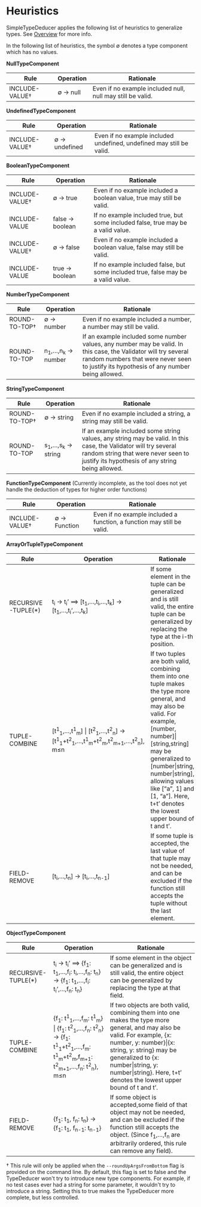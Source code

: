 # Heuristics

SimpleTypeDeducer applies the following list of heuristics to generalize types. See [Overview](Overview.md) for more info.

In the following list of heuristics, the symbol ∅ denotes a type component which has no values.

<!-- GitHub has trouble rendering these tables as MD. -->

**NullTypeComponent**
<table>
<thead>
<tr>
  <th>Rule</th>
  <th>Operation</th>
  <th>Rationale</th>
</tr>
</thead>
<tbody><tr>
  <td>INCLUDE-VALUE†</td>
  <td>∅ → null</td>
  <td>Even if no example included null, null may still be valid.</td>
</tr>
</tbody></table>

**UndefinedTypeComponent**
<table>
<thead>
<tr>
  <th>Rule</th>
  <th>Operation</th>
  <th>Rationale</th>
</tr>
</thead>
<tbody><tr>
  <td>INCLUDE-VALUE†</td>
  <td>∅ → undefined</td>
  <td>Even if no example included undefined, undefined may still be valid.</td>
</tr>
</tbody></table>

**BooleanTypeComponent**
<table>
<thead>
<tr>
  <th>Rule</th>
  <th>Operation</th>
  <th>Rationale</th>
</tr>
</thead>
<tbody><tr>
  <td>INCLUDE-VALUE†</td>
  <td>∅ → true</td>
  <td>Even if no example included a boolean value, true may still be valid.</td>
</tr>
<tr>
  <td>INCLUDE-VALUE</td>
  <td>false → boolean</td>
  <td>If no example included true, but some included false, true may be a valid value.</td>
</tr>
<tr>
  <td>INCLUDE-VALUE†</td>
  <td>∅ → false</td>
  <td>Even if no example included a boolean value, false may still be valid.</td>
</tr>
<tr>
  <td>INCLUDE-VALUE</td>
  <td>true → boolean</td>
  <td>If no example included false, but some included true, false may be a valid value.</td>
</tr>
</tbody></table>

**NumberTypeComponent**
<table>
<thead>
<tr>
  <th>Rule</th>
  <th>Operation</th>
  <th>Rationale</th>
</tr>
</thead>
<tbody><tr>
  <td>ROUND-TO-TOP†</td>
  <td>∅ → number</td>
  <td>Even if no example included a number, a number may still be valid.</td>
</tr>
<tr>
  <td>ROUND-TO-TOP</td>
  <td>n<sub>1</sub>,…,n<sub>k</sub> → number</td>
  <td>If an example included some number values, any number may be valid. In this case, the Validator will try several random numbers that were never seen to justify its hypothesis of any number being allowed.</td>
</tr>
</tbody></table>

**StringTypeComponent**
<table>
<thead>
<tr>
  <th>Rule</th>
  <th>Operation</th>
  <th>Rationale</th>
</tr>
</thead>
<tbody><tr>
  <td>ROUND-TO-TOP†</td>
  <td>∅ → string</td>
  <td>Even if no example included a string, a string may still be valid.</td>
</tr>
<tr>
  <td>ROUND-TO-TOP</td>
  <td>s<sub>1</sub>,…,s<sub>k</sub> → string</td>
  <td>If an example included some string values, any string may be valid. In this case, the Validator will try several random string that were never seen to justify its hypothesis of any string being allowed.</td>
</tr>
</tbody></table>

**FunctionTypeComponent** (Currently incomplete, as the tool does not yet handle the deduction of types for higher order functions)
<table>
<thead>
<tr>
  <th>Rule</th>
  <th>Operation</th>
  <th>Rationale</th>
</tr>
</thead>
<tbody><tr>
  <td>INCLUDE-VALUE†</td>
  <td>∅ → Function</td>
  <td>Even if no example included a function, a function may still be valid.</td>
</tr>
</tbody></table>

**ArrayOrTupleTypeComponent**
<table>
<thead>
<tr>
  <th>Rule</th>
  <th>Operation</th>
  <th>Rationale</th>
</tr>
</thead>
<tbody><tr>
  <td>RECURSIVE-TUPLE(*)</td>
  <td>t<sub>i</sub> → t<sub>i</sub>’ ⟹ [t<sub>1</sub>,…,t<sub>i</sub>,…,t<sub>k</sub>] → [t<sub>1</sub>,…,t<sub>i</sub>‘,…,t<sub>k</sub>]</td>
  <td>If some element in the tuple can be generalized and is still valid, the entire tuple can be generalized by replacing the type at the i-th position.</td>
</tr>
<tr>
  <td>TUPLE-COMBINE</td>
  <td>[t<sup>1</sup><sub>1</sub>,…,t<sup>1</sup><sub>m</sub>] | [t<sup>2</sup><sub>1</sub>,…,t<sup>2</sup><sub>n</sub>] → [t<sup>1</sup><sub>1</sub>+t<sup>2</sup><sub>1</sub>,…,t<sup>1</sup><sub>m</sub>+t<sup>2</sup><sub>m</sub>,t<sup>2</sup><sub>m+1</sub>,…,t<sup>2</sup><sub>n</sub>], m≤n</td>
  <td>If two tuples are both valid, combining them into one tuple makes the type more general, and may also be valid. For example, [number, number]|[string,string] may be generalized to [number|string, number|string], allowing values like [“a”, 1] and [1, “a”]. Here, t+t’ denotes the lowest upper bound of t and t’.</td>
</tr>
<tr>
  <td>FIELD-REMOVE</td>
  <td>[t<sub>i</sub>,…,t<sub>n</sub>] → [t<sub>i</sub>,…,t<sub>n-1</sub>]</td>
  <td>If some tuple is accepted, the last value of that tuple may not be needed, and can be excluded if the function still accepts the tuple without the last element.</td>
</tr>
</tbody></table>

**ObjectTypeComponent**
<table>
<thead>
<tr>
  <th>Rule</th>
  <th>Operation</th>
  <th>Rationale</th>
</tr>
</thead>
<tbody><tr>
  <td>RECURSIVE-TUPLE(*)</td>
  <td>t<sub>i</sub> → t<sub>i</sub>’ ⟹ {f<sub>1</sub>: t<sub>1</sub>,…,f<sub>i</sub>: t<sub>i</sub>,…,f<sub>n</sub>: t<sub>n</sub>} → {f<sub>1</sub>: t<sub>1</sub>,…,f<sub>i</sub>: t<sub>i</sub>‘,…,f<sub>n</sub>: t<sub>n</sub>}</td>
  <td>If some element in the object can be generalized and is still valid, the entire object can be generalized by replacing the type at that field.</td>
</tr>
<tr>
  <td>TUPLE-COMBINE</td>
  <td>{f<sub>1</sub>: t<sup>1</sup><sub>1</sub>,…,f<sub>m</sub>: t<sup>1</sup><sub>m</sub>} | {f<sub>1</sub>: t<sup>2</sup><sub>1</sub>,…,f<sub>n</sub>: t<sup>2</sup><sub>n</sub>} → {f<sub>1</sub>: t<sup>1</sup><sub>1</sub>+t<sup>2</sup><sub>1</sub>,…,f<sub>m</sub>: t<sup>1</sup><sub>m</sub>+t<sup>2</sup><sub>m</sub>,f<sub>m+1</sub>: t<sup>2</sup><sub>m+1</sub>,…,f<sub>n</sub>: t<sup>2</sup><sub>n</sub>}, m≤n</td>
  <td>If two objects are both valid, combining them into one makes the type more general, and may also be valid. For example, {x: number, y: number}|{x: string, y: string} may be generalized to {x: number|string, y: number|string}. Here, t+t’ denotes the lowest upper bound of t and t’.</td>
</tr>
<tr>
  <td>FIELD-REMOVE</td>
  <td>{f<sub>1</sub>: t<sub>1</sub>, f<sub>n</sub>: t<sub>n</sub>} → {f<sub>1</sub>: t<sub>1</sub>, f<sub>n-1</sub>: t<sub>n-1</sub>}</td>
  <td>If some object is accepted,some field of that object may not be needed, and can be excluded if the function still accepts the object. (Since f<sub>1</sub>,…,f<sub>n</sub> are arbitrarily ordered, this rule can remove any field).</td>
</tr>
</tbody></table>

† This rule will only be applied when the `--roundUpArgsFromBottom` flag is provided on the command line. By default, this flag is set to false and the TypeDeducer won't try to introduce new type components. For example, if no test cases ever had a string for some parameter, it wouldn't try to introduce a string. Setting this to true makes the TypeDeducer more complete, but less controlled.